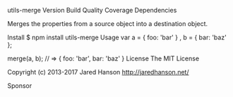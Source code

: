 utils-merge
Version Build Quality Coverage Dependencies

Merges the properties from a source object into a destination object.

Install
$ npm install utils-merge
Usage
var a = { foo: 'bar' }
  , b = { bar: 'baz' };

merge(a, b);
// => { foo: 'bar', bar: 'baz' }
License
The MIT License

Copyright (c) 2013-2017 Jared Hanson <http://jaredhanson.net/>

Sponsor
